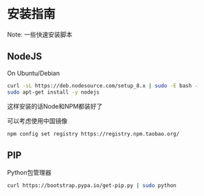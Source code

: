 # 安装指南

Note: 一些快速安装脚本

## NodeJS

On Ubuntu/Debian

```bash
curl -sL https://deb.nodesource.com/setup_8.x | sudo -E bash -
sudo apt-get install -y nodejs
```

这样安装的话Node和NPM都装好了

可以考虑使用中国镜像

```bash
npm config set registry https://registry.npm.taobao.org/
```

## PIP

Python包管理器

```bash
curl https://bootstrap.pypa.io/get-pip.py | sudo python
```